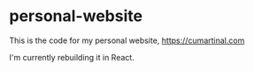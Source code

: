 # personal-website

This is the code for my personal website, https://cumartinal.com

I'm currently rebuilding it in React.
